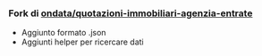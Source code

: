 ### Fork di [ondata/quotazioni-immobiliari-agenzia-entrate](https://github.com/ondata/quotazioni-immobiliari-agenzia-entrate) 
- Aggiunto formato .json
- Aggiunti helper per ricercare dati
